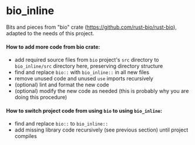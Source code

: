 # bio_inline

Bits and pieces from "bio" crate (https://github.com/rust-bio/rust-bio), adapted to the needs of this project.

#### How to add more code from bio crate:

- add required source files from `bio` project's  `src` directory to `bio_inline/src` directory here, preserving directory structure
- find and replace `bio::` with `bio_inline::` in all new files
- remove unused code and unused `use` imports recursively
- (optional) lint and format the new code
- (optional) modify the new code as needed (this is probably why you are doing this procedure)

#### How to switch project code from using `bio` to using `bio_inline`:

- find and replace `bio::` to `bio_inline::`
- add missing library code recursively (see previous section) until project compiles
